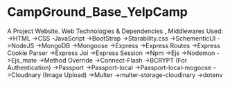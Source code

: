 # CampGround_Base_YelpCamp

A Project Website.
Web Technologies & Dependencies , Middlewares Used:
->HTML
->CSS
-JavaScript
->BootStrap
->Starability.css
->SchementicUI
->NodeJS
->MongoDB
->Mongoose
->Express
->Express Routes
->Express Cookie Parser
->Express Joi
->Express Session
->Npm
->Ejs
->Nodemon
->Ejs_mate
->Method Override
->Connect-Flash
->BCRYPT (For Authentication)
->Passport 
->Passport-local
->Passport-local-mogoose
->Cloudnary (Image Upload)
->Multer
->multer-storage-cloudinary
->dotenv
